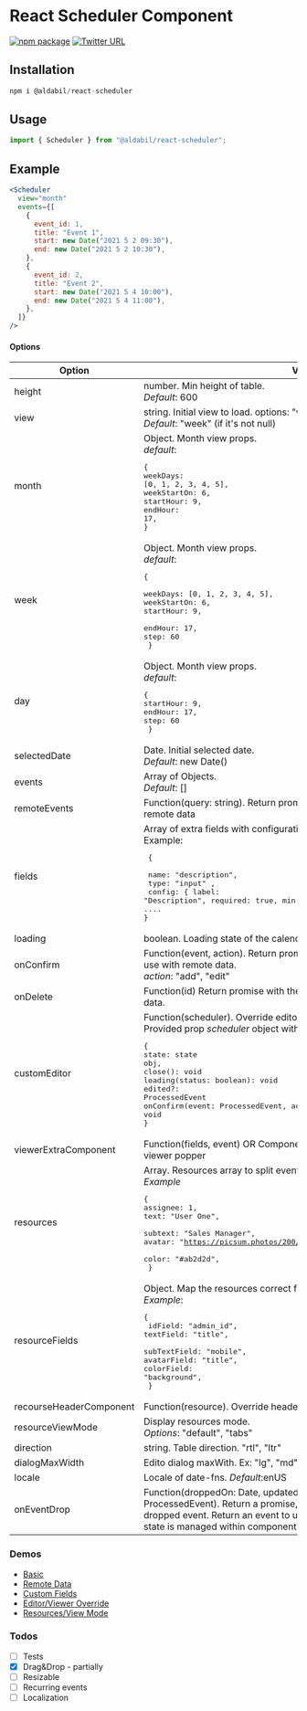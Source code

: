 # React Scheduler Component

[![npm package](https://img.shields.io/npm/v/@aldabil/react-scheduler/latest.svg)](https://www.npmjs.com/package/@aldabil/react-scheduler)
[![Twitter URL](https://img.shields.io/twitter/url?label=%40aldabil&style=social&url=https%3A%2F%2Ftwitter.com%2Fintent%2Ffollow%3Fscreen_name%3Daldabil21)](https://twitter.com/intent/follow?screen_name=aldabil21)

## Installation

```jsx
npm i @aldabil/react-scheduler
```

## Usage

```jsx
import { Scheduler } from "@aldabil/react-scheduler";
```

## Example

```jsx
<Scheduler
  view="month"
  events={[
    {
      event_id: 1,
      title: "Event 1",
      start: new Date("2021 5 2 09:30"),
      end: new Date("2021 5 2 10:30"),
    },
    {
      event_id: 2,
      title: "Event 2",
      start: new Date("2021 5 4 10:00"),
      end: new Date("2021 5 4 11:00"),
    },
  ]}
/>
```

#### Options

| Option                  | Value                                                                                                                                                                                                                                                                                          |
| ----------------------- | ---------------------------------------------------------------------------------------------------------------------------------------------------------------------------------------------------------------------------------------------------------------------------------------------- |
| height                  | number. Min height of table. <br> _Default_: 600                                                                                                                                                                                                                                               |
| view                    | string. Initial view to load. options: "week", "month", "day". <br> _Default_: "week" (if it's not null)                                                                                                                                                                                       |
| month                   | Object. Month view props. <br> _default_: <pre>{<br>weekDays: [0, 1, 2, 3, 4, 5], <br>weekStartOn: 6, <br>startHour: 9, <br>endHour: 17,<br>}</pre>                                                                                                                                            |
| week                    | Object. Month view props. <br> _default_: <pre>{ <br>weekDays: [0, 1, 2, 3, 4, 5], <br>weekStartOn: 6, <br>startHour: 9, <br>endHour: 17,<br>step: 60<br> }</pre>                                                                                                                              |
| day                     | Object. Month view props. <br> _default_: <pre>{<br>startHour: 9, <br>endHour: 17, <br>step: 60<br> }</pre>                                                                                                                                                                                    |
| selectedDate            | Date. Initial selected date. <br>_Default_: new Date()                                                                                                                                                                                                                                         |
| events                  | Array of Objects. <br>_Default_: []                                                                                                                                                                                                                                                            |
| remoteEvents            | Function(query: string). Return promise of array of events. Used for remote data                                                                                                                                                                                                               |
| fields                  | Array of extra fields with configurations. <br> Example: <pre> { <br> name: "description", <br> type: "input" , <br> config: { label: "Description", required: true, min: 3, email: true, variant: "outlined", ....<br>}</pre>                                                                 |
| loading                 | boolean. Loading state of the calendar table                                                                                                                                                                                                                                                   |
| onConfirm               | Function(event, action). Return promise with the new added/edited event use with remote data. <br> _action_: "add", "edit"                                                                                                                                                                     |
| onDelete                | Function(id) Return promise with the deleted event id to use with remote data.                                                                                                                                                                                                                 |
| customEditor            | Function(scheduler). Override editor modal. <br> Provided prop _scheduler_ object with helper props: <br> <pre>{<br>state: state obj, <br>close(): void<br>loading(status: boolean): void<br>edited?: ProcessedEvent<br>onConfirm(event: ProcessedEvent, action:EventActions): void<br>}</pre> |
| viewerExtraComponent    | Function(fields, event) OR Component. Additional component in event viewer popper                                                                                                                                                                                                              |
| resources               | Array. Resources array to split event views with resources <br>_Example_ <pre>{<br>assignee: 1,<br>text: "User One", <br>subtext: "Sales Manager", <br>avatar: "https://picsum.photos/200/300", <br>color: "#ab2d2d",<br> }</pre>                                                              |
| resourceFields          | Object. Map the resources correct fields. <br>_Example_: <pre>{<br> idField: "admin_id", <br>textField: "title", <br>subTextField: "mobile", <br>avatarField: "title", <br>colorField: "background",<br> }</pre>                                                                               |
| recourseHeaderComponent | Function(resource). Override header component of resource                                                                                                                                                                                                                                      |
| resourceViewMode        | Display resources mode. <br>_Options_: "default", "tabs"                                                                                                                                                                                                                                       |
| direction               | string. Table direction. "rtl", "ltr"                                                                                                                                                                                                                                                          |
| dialogMaxWidth          | Edito dialog maxWith. Ex: "lg", "md", "sm"... _Default_:"md"                                                                                                                                                                                                                                   |
| locale                  | Locale of date-fns. _Default_:enUS                                                                                                                                                                                                                                                             |
| onEventDrop             | Function(droppedOn: Date, updatedEvent: ProcessedEvent, originalEvent: ProcessedEvent). Return a promise, used to update remote data of the dropped event. Return an event to update state internally, or void if event state is managed within component                                      |

### Demos

- [Basic](https://codesandbox.io/s/react-scheduler-demo-standard-v96bd)
- [Remote Data](https://codesandbox.io/s/remote-data-j13ei)
- [Custom Fields](https://codesandbox.io/s/custom-fields-b2kbv)
- [Editor/Viewer Override](https://codesandbox.io/s/customeditor-tt2pf)
- [Resources/View Mode](https://codesandbox.io/s/resources-7wlcy)

### Todos

- [ ] Tests
- [x] Drag&Drop - partially
- [ ] Resizable
- [ ] Recurring events
- [ ] Localization

